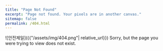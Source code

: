 ```yaml
---
title: "Page Not Found"
excerpt: "Page not found. Your pixels are in another canvas."
sitemap: false
permalink: /404.html
---
```


![안전제일]({{"/assets/img/404.png"| relative_url}})
Sorry, but the page you were trying to view does not exist.
